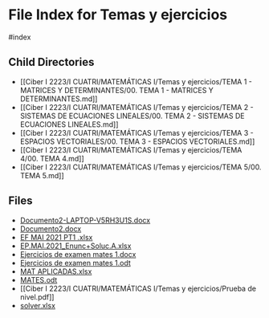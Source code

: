 # File Index for Temas y ejercicios
#index

## Child Directories

- [[Ciber I 2223/I CUATRI/MATEMÁTICAS I/Temas y ejercicios/TEMA 1 - MATRICES Y DETERMINANTES/00. TEMA 1 - MATRICES Y DETERMINANTES.md]]
- [[Ciber I 2223/I CUATRI/MATEMÁTICAS I/Temas y ejercicios/TEMA 2 - SISTEMAS DE ECUACIONES LINEALES/00. TEMA 2 - SISTEMAS DE ECUACIONES LINEALES.md]]
- [[Ciber I 2223/I CUATRI/MATEMÁTICAS I/Temas y ejercicios/TEMA 3 - ESPACIOS VECTORIALES/00. TEMA 3 - ESPACIOS VECTORIALES.md]]
- [[Ciber I 2223/I CUATRI/MATEMÁTICAS I/Temas y ejercicios/TEMA 4/00. TEMA 4.md]]
- [[Ciber I 2223/I CUATRI/MATEMÁTICAS I/Temas y ejercicios/TEMA 5/00. TEMA 5.md]]

## Files

- [Documento2-LAPTOP-V5RH3U1S.docx](https://github.com/Grado-en-Gestion-de-la-Ciberseguridad/1-Ciberseguridad-web/tree/v4/content/Ciber%20I%202223/I%20CUATRI/MATEM%C3%81TICAS%20I/Temas%20y%20ejercicios/Documento2-LAPTOP-V5RH3U1S.docx)
- [Documento2.docx](https://github.com/Grado-en-Gestion-de-la-Ciberseguridad/1-Ciberseguridad-web/tree/v4/content/Ciber%20I%202223/I%20CUATRI/MATEM%C3%81TICAS%20I/Temas%20y%20ejercicios/Documento2.docx)
- [EF MAI 2021 PT1 .xlsx](https://github.com/Grado-en-Gestion-de-la-Ciberseguridad/1-Ciberseguridad-web/tree/v4/content/Ciber%20I%202223/I%20CUATRI/MATEM%C3%81TICAS%20I/Temas%20y%20ejercicios/EF%20MAI%202021%20PT1%20.xlsx)
- [EP.MAI.2021_Enunc+Soluc.A.xlsx](https://github.com/Grado-en-Gestion-de-la-Ciberseguridad/1-Ciberseguridad-web/tree/v4/content/Ciber%20I%202223/I%20CUATRI/MATEM%C3%81TICAS%20I/Temas%20y%20ejercicios/EP.MAI.2021_Enunc%2BSoluc.A.xlsx)
- [Ejercicios de examen mates 1.docx](https://github.com/Grado-en-Gestion-de-la-Ciberseguridad/1-Ciberseguridad-web/tree/v4/content/Ciber%20I%202223/I%20CUATRI/MATEM%C3%81TICAS%20I/Temas%20y%20ejercicios/Ejercicios%20de%20examen%20mates%201.docx)
- [Ejercicios de examen mates 1.odt](https://github.com/Grado-en-Gestion-de-la-Ciberseguridad/1-Ciberseguridad-web/tree/v4/content/Ciber%20I%202223/I%20CUATRI/MATEM%C3%81TICAS%20I/Temas%20y%20ejercicios/Ejercicios%20de%20examen%20mates%201.odt)
- [MAT APLICADAS.xlsx](https://github.com/Grado-en-Gestion-de-la-Ciberseguridad/1-Ciberseguridad-web/tree/v4/content/Ciber%20I%202223/I%20CUATRI/MATEM%C3%81TICAS%20I/Temas%20y%20ejercicios/MAT%20APLICADAS.xlsx)
- [MATES.odt](https://github.com/Grado-en-Gestion-de-la-Ciberseguridad/1-Ciberseguridad-web/tree/v4/content/Ciber%20I%202223/I%20CUATRI/MATEM%C3%81TICAS%20I/Temas%20y%20ejercicios/MATES.odt)
- [[Ciber I 2223/I CUATRI/MATEMÁTICAS I/Temas y ejercicios/Prueba de nivel.pdf]]
- [solver.xlsx](https://github.com/Grado-en-Gestion-de-la-Ciberseguridad/1-Ciberseguridad-web/tree/v4/content/Ciber%20I%202223/I%20CUATRI/MATEM%C3%81TICAS%20I/Temas%20y%20ejercicios/solver.xlsx)
